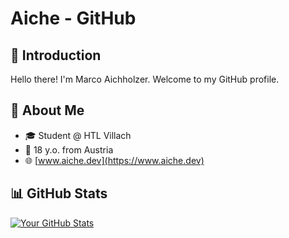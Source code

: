 # Aiche - GitHub

## 👋 Introduction

Hello there! I'm Marco Aichholzer.
Welcome to my GitHub profile.

## 🚀 About Me

- 🎓 Student @ HTL Villach
- 🧑 18 y.o. from Austria
- 🌐 [www.aiche.dev](https://www.aiche.dev)

## 📊 GitHub Stats

[![Your GitHub Stats](https://github-readme-stats.vercel.app/api?username=Aicheee&show_icons=true&hide=contribs)](https://github.com/Aicheee)

<!-- Feel free to add badges, metrics, or any other sections you find relevant -->
